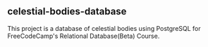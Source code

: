 ## celestial-bodies-database

This project is a database of celestial bodies using PostgreSQL for FreeCodeCamp's Relational Database(Beta) Course.
